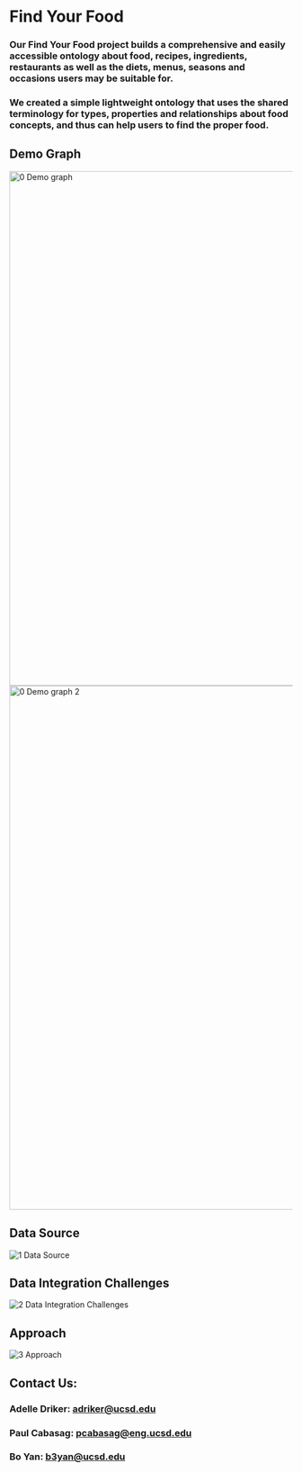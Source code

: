 # Find Your Food

### Our Find Your Food project builds a comprehensive and easily accessible ontology about food, recipes, ingredients, restaurants as well as the diets, menus, seasons and occasions users may be suitable for. 

### We created a simple lightweight ontology that uses the shared terminology for types, properties and relationships about food concepts, and thus can help users to find the proper food.

## Demo Graph
<img width="915" alt="0  Demo graph" src="https://user-images.githubusercontent.com/71803935/145518375-7863c899-bbef-4ffa-8ebe-290465f30b65.png">
<img width="932" alt="0  Demo graph 2" src="https://user-images.githubusercontent.com/71803935/145518376-669a7f75-6df5-4444-b0a2-ff8cd682a7e8.png">

## Data Source
![1  Data Source](https://user-images.githubusercontent.com/71803935/145517689-7b4ab017-42b3-4f1c-bcc3-26ba0dab955a.png)

## Data Integration Challenges
![2  Data Integration Challenges](https://user-images.githubusercontent.com/71803935/145517690-89dab30a-8fcb-4ef0-87d2-3ce934de4149.png)

## Approach
![3  Approach](https://user-images.githubusercontent.com/71803935/145591950-133c4649-b2e4-4658-8bc1-aa298ec3333f.png)

## Contact Us:
### Adelle Driker: adriker@ucsd.edu
### Paul Cabasag: pcabasag@eng.ucsd.edu
### Bo Yan: b3yan@ucsd.edu
